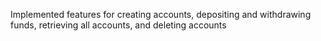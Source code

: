 Implemented features for creating accounts, depositing and withdrawing funds, retrieving all accounts, and deleting accounts